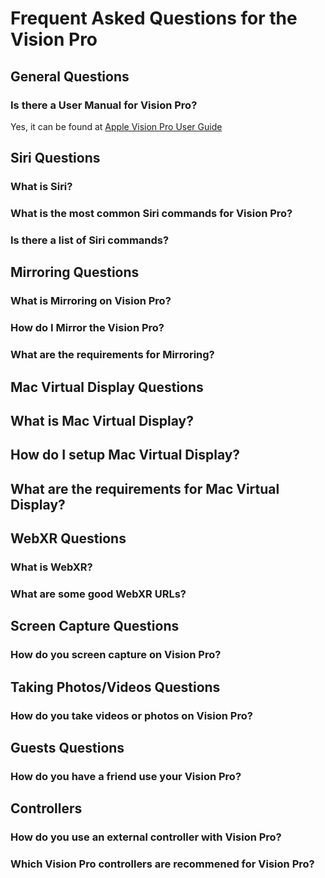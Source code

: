 # Frequent Asked Questions for the Vision Pro

## General Questions

### Is there a User Manual for Vision Pro?

Yes, it can be found at [Apple Vision Pro User Guide](https://support.apple.com/guide/apple-vision-pro/welcome/visionos)

## Siri Questions

### What is Siri?

### What is the most common Siri commands for Vision Pro?

### Is there a list of Siri commands?

## Mirroring Questions

### What is Mirroring on Vision Pro?

### How do I Mirror the Vision Pro?

### What are the requirements for Mirroring?

## Mac Virtual Display Questions

## What is Mac Virtual Display?

## How do I setup Mac Virtual Display?

## What are the requirements for Mac Virtual Display?

## WebXR Questions

### What is WebXR?

### What are some good WebXR URLs?

## Screen Capture Questions

### How do you screen capture on Vision Pro?

## Taking Photos/Videos Questions

### How do you take videos or photos on Vision Pro?

## Guests Questions

### How do you have a friend use your Vision Pro?

## Controllers

### How do you use an external controller with Vision Pro?

### Which Vision Pro controllers are recommened for Vision Pro?
